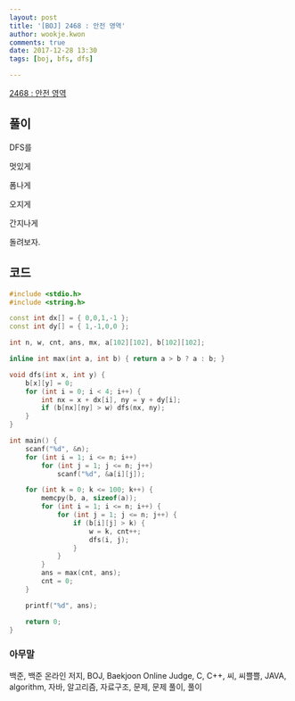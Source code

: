 ```yaml
---
layout: post
title: '[BOJ] 2468 : 안전 영역'
author: wookje.kwon
comments: true
date: 2017-12-28 13:30
tags: [boj, bfs, dfs]

---
```


[2468 : 안전 영역](https://www.acmicpc.net/problem/2468)

## 풀이

DFS를

멋있게

폼나게

오지게

간지나게

돌려보자.

## 코드

```cpp
#include <stdio.h>
#include <string.h>

const int dx[] = { 0,0,1,-1 };
const int dy[] = { 1,-1,0,0 };

int n, w, cnt, ans, mx, a[102][102], b[102][102];

inline int max(int a, int b) { return a > b ? a : b; }

void dfs(int x, int y) {
	b[x][y] = 0;
	for (int i = 0; i < 4; i++) {
		int nx = x + dx[i], ny = y + dy[i];
		if (b[nx][ny] > w) dfs(nx, ny);
	}
}

int main() {
	scanf("%d", &n);
	for (int i = 1; i <= n; i++)
		for (int j = 1; j <= n; j++)
			scanf("%d", &a[i][j]);

	for (int k = 0; k <= 100; k++) {
		memcpy(b, a, sizeof(a));
		for (int i = 1; i <= n; i++) {
			for (int j = 1; j <= n; j++) {
				if (b[i][j] > k) {
					w = k, cnt++;
					dfs(i, j);
				}
			}
		}
		ans = max(cnt, ans);
		cnt = 0;
	}

	printf("%d", ans);

	return 0;
}
```

### 아무말  
백준, 백준 온라인 저지, BOJ, Baekjoon Online Judge, C, C++, 씨, 씨쁠쁠, JAVA, algorithm, 자바, 알고리즘, 자료구조, 문제, 문제 풀이, 풀이